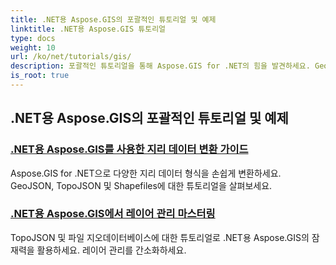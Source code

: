 ```yaml
---
title: .NET용 Aspose.GIS의 포괄적인 튜토리얼 및 예제
linktitle: .NET용 Aspose.GIS 튜토리얼
type: docs
weight: 10
url: /ko/net/tutorials/gis/
description: 포괄적인 튜토리얼을 통해 Aspose.GIS for .NET의 힘을 발견하세요. GeoData 변환, 지오메트리 생성, 분석, 레이어 관리 등을 마스터하세요.
is_root: true
---
```


## .NET용 Aspose.GIS의 포괄적인 튜토리얼 및 예제 
### [.NET용 Aspose.GIS를 사용한 지리 데이터 변환 가이드](./guide-to-geo-data-conversion/)
Aspose.GIS for .NET으로 다양한 지리 데이터 형식을 손쉽게 변환하세요. GeoJSON, TopoJSON 및 Shapefiles에 대한 튜토리얼을 살펴보세요.
### [.NET용 Aspose.GIS에서 레이어 관리 마스터링](./mastering-layer-management/)
TopoJSON 및 파일 지오데이터베이스에 대한 튜토리얼로 .NET용 Aspose.GIS의 잠재력을 활용하세요. 레이어 관리를 간소화하세요.